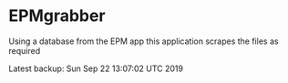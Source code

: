# EPMgrabber
Using a database from the EPM app this application scrapes the files as required


Latest backup: Sun Sep 22 13:07:02 UTC 2019
